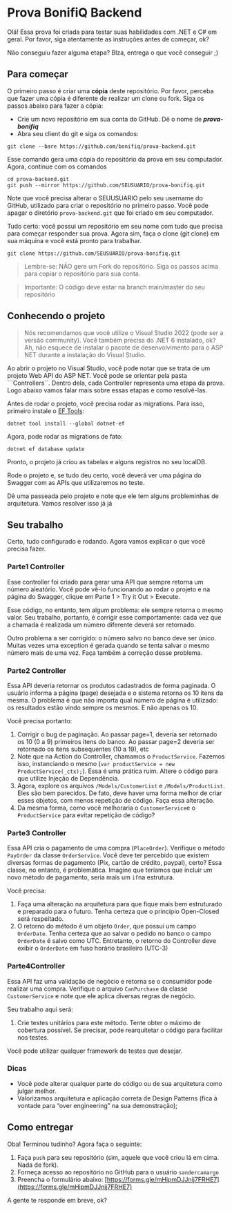 # Prova BonifiQ Backend
Olá!
Essa prova foi criada para testar suas habilidades com .NET e C# em geral. 
Por favor, siga atentamente as instruções antes de começar, ok?

Não conseguiu fazer alguma etapa? Blza, entrega o que você conseguir ;)

## Para começar
O primeiro passo é criar uma **cópia** deste repositório. Por favor, perceba que fazer uma cópia é diferente de realizar um clone ou fork. Siga os passos abaixo para fazer a cópia:

- Crie um novo repositório em sua conta do GitHub. Dê o nome de ***prova-bonifiq***
- Abra seu client do git e siga os comandos:
```
git clone --bare https://github.com/bonifiq/prova-backend.git
```
Esse comando gera uma cópia do repositório da prova em seu computador. Agora, continue com os comandos
```
cd prova-backend.git
git push --mirror https://github.com/SEUSUARIO/prova-bonifiq.git
```
Note que você precisa alterar o SEUUSUARIO pelo seu username do GitHub, utilizado para criar o repositório no primeiro passo.
Você pode apagar o diretório ```prova-backend.git``` que foi criado em seu computador.

Tudo certo: você possui um repositório em seu nome com tudo que precisa para começar responder sua prova. Agora sim, faça o clone (git clone) em sua máquina e você está pronto para trabalhar.
```
git clone https://github.com/SEUSUARIO/prova-bonifiq.git
```

> Lembre-se: NÃO gere um Fork do repositório. Siga os passos acima para copiar o repositório para sua conta.

> Importante: O código deve estar na branch main/master do seu repositório

## Conhecendo o projeto
> Nós recomendamos que você utilize o Visual Studio 2022 (pode ser a versão community). Você também precisa do .NET 6 instalado, ok?
Ah, não esquece de instalar o pacote de desenvolvimento para o ASP NET durante a instalação do Visual Studio.

Ao abrir o projeto no Visual Studio, você pode notar que se trata de um projeto Web API do ASP NET.  Você pode se orientar pela pasta ```Controllers``. 
Dentro dela, cada Controller representa uma etapa da prova.  Logo abaixo vamos falar mais sobre essas etapas e como resolvê-las.

Antes de rodar o projeto, você precisa rodar as migrations. Para isso, primeiro instale o [EF Tools](https://learn.microsoft.com/en-us/ef/core/get-started/overview/install#get-the-entity-framework-core-tools):
```
dotnet tool install --global dotnet-ef
```
Agora, pode rodar as migrations de fato:
```
dotnet ef database update 
``` 

Pronto, o projeto já criou as tabelas e alguns registros no seu localDB. 


Rode o projeto e, se tudo deu certo, você deverá ver uma página do Swagger com as APIs que utilizaremos no teste.

Dê uma passeada pelo projeto e note que ele tem alguns probleminhas de arquitetura. Vamos resolver isso já já


## Seu trabalho
Certo, tudo configurado e rodando. Agora vamos explicar o que você precisa fazer.

### Parte1 Controller
Esse controller foi criado para gerar uma API que sempre retorna um número aleatório. 
Você pode vê-lo funcionando ao rodar o projeto e na página do Swagger, clique em Parte 1 > Try it Out > Execute.

Esse código, no entanto, tem algum problema: ele sempre retorna o mesmo valor.
Seu trabalho, portanto, é corrigir esse comportamente: cada vez que a chamada é realizada um número diferente deverá ser retornado.

Outro problema a ser corrigido: o número salvo no banco deve ser único. Muitas vezes uma exception é gerada quando se tenta salvar o mesmo número mais de uma vez. Faça também a correção desse problema.

### Parte2 Controller
Essa API deveria retornar os produtos cadastrados de forma paginada. O usuário informa a página (page) desejada e o sistema retorna os 10 itens da mesma.
O problema é que não importa qual número de página é utilizado: os resultados estão vindo sempre os mesmos. E não apenas os 10.

Você precisa portanto:
1. Corrigir o bug de paginação. Ao passar page=1, deveria ser retornado os 10 (0 a 9) primeiros itens do banco. Ao passar page=2 deveria ser retornado os itens subsequentes (10 a 19), etc
2. Note que na Action do Controller, chamamos o ```ProductService```. Fazemos isso, instanciando o mesmo (```var productService = new ProductService(_ctx);```). Essa é uma prática ruim. Altere o código para que utilize Injeção de Dependência.
3. Agora, explore os arquivos ```/Models/CustomerList``` e ```/Models/ProductList```. Eles são bem parecidos. De fato, deve haver uma forma melhor de criar esses objetos, com menos repetição de código. Faça essa alteração.
4. Da mesma forma, como você melhoraria o ```CustomerService```e o ```ProductService``` para evitar repetição de código?

### Parte3 Controller
Essa API cria o pagamento de uma compra (```PlaceOrder```). Verifique o método ```PayOrder``` da classe ```OrderService```.
Você deve ter percebido que existem diversas formas de pagamento (Pix, cartão de crédito, paypal), certo?
Essa classe, no entanto, é problemática. Imagine que teríamos que incluir um novo método de pagamento, seria mais um ```if```na estrutura.

Você precisa:
1. Faça uma alteração na arquitetura para que fique mais bem estruturado e preparado para o futuro.
Tenha certeza que o princípio Open-Closed será respeitado.
2. O retorno do método é um objeto `Order`, que possui um campo `OrderDate`. Tenha certeza que ao salvar o pedido no banco o campo `OrderDate` é salvo como UTC. Entretanto, o retorno do Controller deve exibir o `OrderDate` em fuso horário brasileiro (UTC-3)

### Parte4Controller
Essa API faz uma validação de negócio e retorna se o consumidor pode realizar uma compra.
Verifique o arquivo ```CanPurchase``` da classe ```CustomerService``` e note que ele aplica diversas regras de negócio.

Seu trabalho aqui será:
1. Crie testes unitários para este método. Tente obter o máximo de cobertura possível. Se precisar, pode rearquitetar o código para facilitar nos testes.

Você pode utilizar qualquer framework de testes que desejar. 

### Dicas
- Você pode alterar qualquer parte do código ou de sua arquitetura como julgar melhor.
- Valorizamos arquitetura e aplicação correta de Design Patterns (fica à vontade para “over engineering” na sua demonstração);

## Como entregar
Oba! Terminou tudinho? Agora faça o seguinte:
1. Faça ```push``` para seu repositório (sim, aquele que você criou lá em cima. Nada de fork).
2. Forneça acesso ao repositório no GitHub para o usuário ```sandercamargo```
2. Preencha o formulário abaixo:
[https://forms.gle/mHipmDJJnij7FRHE7](https://forms.gle/mHipmDJJnij7FRHE7)

A gente te responde em breve, ok?
